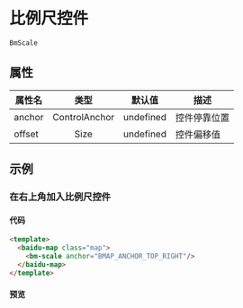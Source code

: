 # 比例尺控件

`BmScale`

## 属性

|属性名|类型|默认值|描述|
|------|:---:|:---:|----|
|anchor|ControlAnchor|undefined|控件停靠位置|
|offset|Size|undefined|控件偏移值|

## 示例

### 在右上角加入比例尺控件

#### 代码

```html
<template>
  <baidu-map class="map">
    <bm-scale anchor="BMAP_ANCHOR_TOP_RIGHT"/>
  </baidu-map>
</template>
```

#### 预览

<doc-preview>
  <baidu-map slot="map" class="map">
    <bm-scale anchor="BMAP_ANCHOR_TOP_RIGHT"/>
  </baidu-map>
</doc-preview>